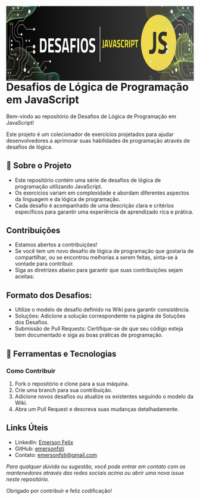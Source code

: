 <img src="https://github.com/emersonfsti/desafio-logica-javascript/blob/main/img/desafioJavascript.jpg?raw=true" alt="Logo Logica de Programação DIO" style="float:left; margin-right:10px;" width="1584" height="200"/>
<br>

# Desafios de Lógica de Programação em JavaScript

<p>Bem-vindo ao repositório de Desafios de Lógica de Programação em JavaScript! 
<p>Este projeto é um colecionador de exercícios projetados para ajudar desenvolvedores a aprimorar suas habilidades de programação através de desafios de lógica.

## 🚀 Sobre o Projeto

- Este repositório contém uma série de desafios de lógica de programação utilizando JavaScript.
- Os exercícios variam em complexidade e abordam diferentes aspectos da linguagem e da lógica de programação.
- Cada desafio é acompanhado de uma descrição clara e critérios específicos para garantir uma experiência de aprendizado rica e prática.

## Contribuições

- Estamos abertos a contribuições!
- Se você tem um novo desafio de lógica de programação que gostaria de compartilhar, ou se encontrou melhorias a serem feitas, sinta-se à vontade para contribuir.
- Siga as diretrizes abaixo para garantir que suas contribuições sejam aceitas:

## Formato dos Desafios: 

- Utilize o modelo de desafio definido na Wiki para garantir consistência.
- Soluções: Adicione a solução correspondente na página de Soluções dos Desafios.
- Submissão de Pull Requests: Certifique-se de que seu código esteja bem documentado e siga as boas práticas de programação.

## 🔧 Ferramentas e Tecnologias

### Como Contribuir

1. Fork o repositório e clone para a sua máquina.
1. Crie uma branch para sua contribuição.
1. Adicione novos desafios ou atualize os existentes seguindo o modelo da Wiki.
1. Abra um Pull Request e descreva suas mudanças detalhadamente.

## Links Úteis
- LinkedIn: [Emerson Felix](www.linkedin.com/in/emersonfsti)
- GitHub: [emersonfsti](https://github.com/emersonfsti)
- Contato: [emersonfsti@gmail.com](emersonfsti@gmail.com)

_Para qualquer dúvida ou sugestão, você pode entrar em contato com os mantenedores através das redes sociais acima ou abrir uma nova issue neste repositório._

Obrigado por contribuir e feliz codificação!


